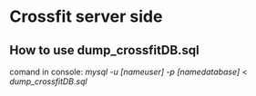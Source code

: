 # Crossfit server side

## How to use dump_crossfitDB.sql

comand in console: _mysql_ _-u_ _[nameuser]_ _-p_ _[namedatabase]_ < _dump_crossfitDB.sql_
